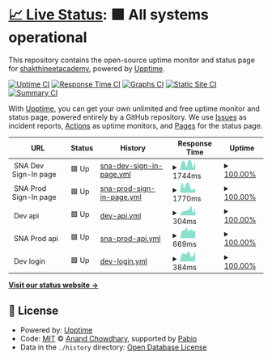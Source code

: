 # [📈 Live Status](https://shakthineetacademy.github.io/sna-wise-path-dev-uptime): <!--live status--> **🟩 All systems operational**

This repository contains the open-source uptime monitor and status page for [shakthineetacademy](https://shakthineetacademy.github.io/sna-wise-path-dev-uptime), powered by [Upptime](https://github.com/upptime/upptime).

[![Uptime CI](https://github.com/shakthineetacademy/sna-wise-path-dev-uptime/workflows/Uptime%20CI/badge.svg)](https://github.com/shakthineetacademy/sna-wise-path-dev-uptime/actions?query=workflow%3A%22Uptime+CI%22)
[![Response Time CI](https://github.com/shakthineetacademy/sna-wise-path-dev-uptime/workflows/Response%20Time%20CI/badge.svg)](https://github.com/shakthineetacademy/sna-wise-path-dev-uptime/actions?query=workflow%3A%22Response+Time+CI%22)
[![Graphs CI](https://github.com/shakthineetacademy/sna-wise-path-dev-uptime/workflows/Graphs%20CI/badge.svg)](https://github.com/shakthineetacademy/sna-wise-path-dev-uptime/actions?query=workflow%3A%22Graphs+CI%22)
[![Static Site CI](https://github.com/shakthineetacademy/sna-wise-path-dev-uptime/workflows/Static%20Site%20CI/badge.svg)](https://github.com/shakthineetacademy/sna-wise-path-dev-uptime/actions?query=workflow%3A%22Static+Site+CI%22)
[![Summary CI](https://github.com/shakthineetacademy/sna-wise-path-dev-uptime/workflows/Summary%20CI/badge.svg)](https://github.com/shakthineetacademy/sna-wise-path-dev-uptime/actions?query=workflow%3A%22Summary+CI%22)

With [Upptime](https://upptime.js.org), you can get your own unlimited and free uptime monitor and status page, powered entirely by a GitHub repository. We use [Issues](https://github.com/shakthineetacademy/sna-wise-path-dev-uptime/issues) as incident reports, [Actions](https://github.com/shakthineetacademy/sna-wise-path-dev-uptime/actions) as uptime monitors, and [Pages](https://shakthineetacademy.github.io/sna-wise-path-dev-uptime) for the status page.

<!--start: status pages-->
<!-- This summary is generated by Upptime (https://github.com/upptime/upptime) -->
<!-- Do not edit this manually, your changes will be overwritten -->
<!-- prettier-ignore -->
| URL | Status | History | Response Time | Uptime |
| --- | ------ | ------- | ------------- | ------ |
| <img alt="" src="https://icons.duckduckgo.com/ip3/null.ico" height="13"> SNA Dev Sign-In page | 🟩 Up | [sna-dev-sign-in-page.yml](https://github.com/shakthineetacademy/sna-wise-path-dev-uptime/commits/HEAD/history/sna-dev-sign-in-page.yml) | <details><summary><img alt="Response time graph" src="./graphs/sna-dev-sign-in-page/response-time-week.png" height="20"> 1744ms</summary><br><a href="https://shakthineetacademy.github.io/sna-wise-path-dev-uptime/history/sna-dev-sign-in-page"><img alt="Response time 1985" src="https://img.shields.io/endpoint?url=https%3A%2F%2Fraw.githubusercontent.com%2Fshakthineetacademy%2Fsna-wise-path-dev-uptime%2FHEAD%2Fapi%2Fsna-dev-sign-in-page%2Fresponse-time.json"></a><br><a href="https://shakthineetacademy.github.io/sna-wise-path-dev-uptime/history/sna-dev-sign-in-page"><img alt="24-hour response time 2134" src="https://img.shields.io/endpoint?url=https%3A%2F%2Fraw.githubusercontent.com%2Fshakthineetacademy%2Fsna-wise-path-dev-uptime%2FHEAD%2Fapi%2Fsna-dev-sign-in-page%2Fresponse-time-day.json"></a><br><a href="https://shakthineetacademy.github.io/sna-wise-path-dev-uptime/history/sna-dev-sign-in-page"><img alt="7-day response time 1744" src="https://img.shields.io/endpoint?url=https%3A%2F%2Fraw.githubusercontent.com%2Fshakthineetacademy%2Fsna-wise-path-dev-uptime%2FHEAD%2Fapi%2Fsna-dev-sign-in-page%2Fresponse-time-week.json"></a><br><a href="https://shakthineetacademy.github.io/sna-wise-path-dev-uptime/history/sna-dev-sign-in-page"><img alt="30-day response time 2039" src="https://img.shields.io/endpoint?url=https%3A%2F%2Fraw.githubusercontent.com%2Fshakthineetacademy%2Fsna-wise-path-dev-uptime%2FHEAD%2Fapi%2Fsna-dev-sign-in-page%2Fresponse-time-month.json"></a><br><a href="https://shakthineetacademy.github.io/sna-wise-path-dev-uptime/history/sna-dev-sign-in-page"><img alt="1-year response time 1985" src="https://img.shields.io/endpoint?url=https%3A%2F%2Fraw.githubusercontent.com%2Fshakthineetacademy%2Fsna-wise-path-dev-uptime%2FHEAD%2Fapi%2Fsna-dev-sign-in-page%2Fresponse-time-year.json"></a></details> | <details><summary><a href="https://shakthineetacademy.github.io/sna-wise-path-dev-uptime/history/sna-dev-sign-in-page">100.00%</a></summary><a href="https://shakthineetacademy.github.io/sna-wise-path-dev-uptime/history/sna-dev-sign-in-page"><img alt="All-time uptime 99.32%" src="https://img.shields.io/endpoint?url=https%3A%2F%2Fraw.githubusercontent.com%2Fshakthineetacademy%2Fsna-wise-path-dev-uptime%2FHEAD%2Fapi%2Fsna-dev-sign-in-page%2Fuptime.json"></a><br><a href="https://shakthineetacademy.github.io/sna-wise-path-dev-uptime/history/sna-dev-sign-in-page"><img alt="24-hour uptime 100.00%" src="https://img.shields.io/endpoint?url=https%3A%2F%2Fraw.githubusercontent.com%2Fshakthineetacademy%2Fsna-wise-path-dev-uptime%2FHEAD%2Fapi%2Fsna-dev-sign-in-page%2Fuptime-day.json"></a><br><a href="https://shakthineetacademy.github.io/sna-wise-path-dev-uptime/history/sna-dev-sign-in-page"><img alt="7-day uptime 100.00%" src="https://img.shields.io/endpoint?url=https%3A%2F%2Fraw.githubusercontent.com%2Fshakthineetacademy%2Fsna-wise-path-dev-uptime%2FHEAD%2Fapi%2Fsna-dev-sign-in-page%2Fuptime-week.json"></a><br><a href="https://shakthineetacademy.github.io/sna-wise-path-dev-uptime/history/sna-dev-sign-in-page"><img alt="30-day uptime 97.59%" src="https://img.shields.io/endpoint?url=https%3A%2F%2Fraw.githubusercontent.com%2Fshakthineetacademy%2Fsna-wise-path-dev-uptime%2FHEAD%2Fapi%2Fsna-dev-sign-in-page%2Fuptime-month.json"></a><br><a href="https://shakthineetacademy.github.io/sna-wise-path-dev-uptime/history/sna-dev-sign-in-page"><img alt="1-year uptime 99.32%" src="https://img.shields.io/endpoint?url=https%3A%2F%2Fraw.githubusercontent.com%2Fshakthineetacademy%2Fsna-wise-path-dev-uptime%2FHEAD%2Fapi%2Fsna-dev-sign-in-page%2Fuptime-year.json"></a></details>
| <img alt="" src="https://icons.duckduckgo.com/ip3/null.ico" height="13"> SNA Prod Sign-In page | 🟩 Up | [sna-prod-sign-in-page.yml](https://github.com/shakthineetacademy/sna-wise-path-dev-uptime/commits/HEAD/history/sna-prod-sign-in-page.yml) | <details><summary><img alt="Response time graph" src="./graphs/sna-prod-sign-in-page/response-time-week.png" height="20"> 1770ms</summary><br><a href="https://shakthineetacademy.github.io/sna-wise-path-dev-uptime/history/sna-prod-sign-in-page"><img alt="Response time 2244" src="https://img.shields.io/endpoint?url=https%3A%2F%2Fraw.githubusercontent.com%2Fshakthineetacademy%2Fsna-wise-path-dev-uptime%2FHEAD%2Fapi%2Fsna-prod-sign-in-page%2Fresponse-time.json"></a><br><a href="https://shakthineetacademy.github.io/sna-wise-path-dev-uptime/history/sna-prod-sign-in-page"><img alt="24-hour response time 2621" src="https://img.shields.io/endpoint?url=https%3A%2F%2Fraw.githubusercontent.com%2Fshakthineetacademy%2Fsna-wise-path-dev-uptime%2FHEAD%2Fapi%2Fsna-prod-sign-in-page%2Fresponse-time-day.json"></a><br><a href="https://shakthineetacademy.github.io/sna-wise-path-dev-uptime/history/sna-prod-sign-in-page"><img alt="7-day response time 1770" src="https://img.shields.io/endpoint?url=https%3A%2F%2Fraw.githubusercontent.com%2Fshakthineetacademy%2Fsna-wise-path-dev-uptime%2FHEAD%2Fapi%2Fsna-prod-sign-in-page%2Fresponse-time-week.json"></a><br><a href="https://shakthineetacademy.github.io/sna-wise-path-dev-uptime/history/sna-prod-sign-in-page"><img alt="30-day response time 2222" src="https://img.shields.io/endpoint?url=https%3A%2F%2Fraw.githubusercontent.com%2Fshakthineetacademy%2Fsna-wise-path-dev-uptime%2FHEAD%2Fapi%2Fsna-prod-sign-in-page%2Fresponse-time-month.json"></a><br><a href="https://shakthineetacademy.github.io/sna-wise-path-dev-uptime/history/sna-prod-sign-in-page"><img alt="1-year response time 2244" src="https://img.shields.io/endpoint?url=https%3A%2F%2Fraw.githubusercontent.com%2Fshakthineetacademy%2Fsna-wise-path-dev-uptime%2FHEAD%2Fapi%2Fsna-prod-sign-in-page%2Fresponse-time-year.json"></a></details> | <details><summary><a href="https://shakthineetacademy.github.io/sna-wise-path-dev-uptime/history/sna-prod-sign-in-page">100.00%</a></summary><a href="https://shakthineetacademy.github.io/sna-wise-path-dev-uptime/history/sna-prod-sign-in-page"><img alt="All-time uptime 99.32%" src="https://img.shields.io/endpoint?url=https%3A%2F%2Fraw.githubusercontent.com%2Fshakthineetacademy%2Fsna-wise-path-dev-uptime%2FHEAD%2Fapi%2Fsna-prod-sign-in-page%2Fuptime.json"></a><br><a href="https://shakthineetacademy.github.io/sna-wise-path-dev-uptime/history/sna-prod-sign-in-page"><img alt="24-hour uptime 100.00%" src="https://img.shields.io/endpoint?url=https%3A%2F%2Fraw.githubusercontent.com%2Fshakthineetacademy%2Fsna-wise-path-dev-uptime%2FHEAD%2Fapi%2Fsna-prod-sign-in-page%2Fuptime-day.json"></a><br><a href="https://shakthineetacademy.github.io/sna-wise-path-dev-uptime/history/sna-prod-sign-in-page"><img alt="7-day uptime 100.00%" src="https://img.shields.io/endpoint?url=https%3A%2F%2Fraw.githubusercontent.com%2Fshakthineetacademy%2Fsna-wise-path-dev-uptime%2FHEAD%2Fapi%2Fsna-prod-sign-in-page%2Fuptime-week.json"></a><br><a href="https://shakthineetacademy.github.io/sna-wise-path-dev-uptime/history/sna-prod-sign-in-page"><img alt="30-day uptime 97.59%" src="https://img.shields.io/endpoint?url=https%3A%2F%2Fraw.githubusercontent.com%2Fshakthineetacademy%2Fsna-wise-path-dev-uptime%2FHEAD%2Fapi%2Fsna-prod-sign-in-page%2Fuptime-month.json"></a><br><a href="https://shakthineetacademy.github.io/sna-wise-path-dev-uptime/history/sna-prod-sign-in-page"><img alt="1-year uptime 99.32%" src="https://img.shields.io/endpoint?url=https%3A%2F%2Fraw.githubusercontent.com%2Fshakthineetacademy%2Fsna-wise-path-dev-uptime%2FHEAD%2Fapi%2Fsna-prod-sign-in-page%2Fuptime-year.json"></a></details>
| <img alt="" src="https://icons.duckduckgo.com/ip3/null.ico" height="13"> Dev api | 🟩 Up | [dev-api.yml](https://github.com/shakthineetacademy/sna-wise-path-dev-uptime/commits/HEAD/history/dev-api.yml) | <details><summary><img alt="Response time graph" src="./graphs/dev-api/response-time-week.png" height="20"> 304ms</summary><br><a href="https://shakthineetacademy.github.io/sna-wise-path-dev-uptime/history/dev-api"><img alt="Response time 484" src="https://img.shields.io/endpoint?url=https%3A%2F%2Fraw.githubusercontent.com%2Fshakthineetacademy%2Fsna-wise-path-dev-uptime%2FHEAD%2Fapi%2Fdev-api%2Fresponse-time.json"></a><br><a href="https://shakthineetacademy.github.io/sna-wise-path-dev-uptime/history/dev-api"><img alt="24-hour response time 159" src="https://img.shields.io/endpoint?url=https%3A%2F%2Fraw.githubusercontent.com%2Fshakthineetacademy%2Fsna-wise-path-dev-uptime%2FHEAD%2Fapi%2Fdev-api%2Fresponse-time-day.json"></a><br><a href="https://shakthineetacademy.github.io/sna-wise-path-dev-uptime/history/dev-api"><img alt="7-day response time 304" src="https://img.shields.io/endpoint?url=https%3A%2F%2Fraw.githubusercontent.com%2Fshakthineetacademy%2Fsna-wise-path-dev-uptime%2FHEAD%2Fapi%2Fdev-api%2Fresponse-time-week.json"></a><br><a href="https://shakthineetacademy.github.io/sna-wise-path-dev-uptime/history/dev-api"><img alt="30-day response time 290" src="https://img.shields.io/endpoint?url=https%3A%2F%2Fraw.githubusercontent.com%2Fshakthineetacademy%2Fsna-wise-path-dev-uptime%2FHEAD%2Fapi%2Fdev-api%2Fresponse-time-month.json"></a><br><a href="https://shakthineetacademy.github.io/sna-wise-path-dev-uptime/history/dev-api"><img alt="1-year response time 484" src="https://img.shields.io/endpoint?url=https%3A%2F%2Fraw.githubusercontent.com%2Fshakthineetacademy%2Fsna-wise-path-dev-uptime%2FHEAD%2Fapi%2Fdev-api%2Fresponse-time-year.json"></a></details> | <details><summary><a href="https://shakthineetacademy.github.io/sna-wise-path-dev-uptime/history/dev-api">100.00%</a></summary><a href="https://shakthineetacademy.github.io/sna-wise-path-dev-uptime/history/dev-api"><img alt="All-time uptime 99.29%" src="https://img.shields.io/endpoint?url=https%3A%2F%2Fraw.githubusercontent.com%2Fshakthineetacademy%2Fsna-wise-path-dev-uptime%2FHEAD%2Fapi%2Fdev-api%2Fuptime.json"></a><br><a href="https://shakthineetacademy.github.io/sna-wise-path-dev-uptime/history/dev-api"><img alt="24-hour uptime 100.00%" src="https://img.shields.io/endpoint?url=https%3A%2F%2Fraw.githubusercontent.com%2Fshakthineetacademy%2Fsna-wise-path-dev-uptime%2FHEAD%2Fapi%2Fdev-api%2Fuptime-day.json"></a><br><a href="https://shakthineetacademy.github.io/sna-wise-path-dev-uptime/history/dev-api"><img alt="7-day uptime 100.00%" src="https://img.shields.io/endpoint?url=https%3A%2F%2Fraw.githubusercontent.com%2Fshakthineetacademy%2Fsna-wise-path-dev-uptime%2FHEAD%2Fapi%2Fdev-api%2Fuptime-week.json"></a><br><a href="https://shakthineetacademy.github.io/sna-wise-path-dev-uptime/history/dev-api"><img alt="30-day uptime 97.59%" src="https://img.shields.io/endpoint?url=https%3A%2F%2Fraw.githubusercontent.com%2Fshakthineetacademy%2Fsna-wise-path-dev-uptime%2FHEAD%2Fapi%2Fdev-api%2Fuptime-month.json"></a><br><a href="https://shakthineetacademy.github.io/sna-wise-path-dev-uptime/history/dev-api"><img alt="1-year uptime 99.29%" src="https://img.shields.io/endpoint?url=https%3A%2F%2Fraw.githubusercontent.com%2Fshakthineetacademy%2Fsna-wise-path-dev-uptime%2FHEAD%2Fapi%2Fdev-api%2Fuptime-year.json"></a></details>
| <img alt="" src="https://icons.duckduckgo.com/ip3/null.ico" height="13"> SNA Prod api | 🟩 Up | [sna-prod-api.yml](https://github.com/shakthineetacademy/sna-wise-path-dev-uptime/commits/HEAD/history/sna-prod-api.yml) | <details><summary><img alt="Response time graph" src="./graphs/sna-prod-api/response-time-week.png" height="20"> 669ms</summary><br><a href="https://shakthineetacademy.github.io/sna-wise-path-dev-uptime/history/sna-prod-api"><img alt="Response time 685" src="https://img.shields.io/endpoint?url=https%3A%2F%2Fraw.githubusercontent.com%2Fshakthineetacademy%2Fsna-wise-path-dev-uptime%2FHEAD%2Fapi%2Fsna-prod-api%2Fresponse-time.json"></a><br><a href="https://shakthineetacademy.github.io/sna-wise-path-dev-uptime/history/sna-prod-api"><img alt="24-hour response time 416" src="https://img.shields.io/endpoint?url=https%3A%2F%2Fraw.githubusercontent.com%2Fshakthineetacademy%2Fsna-wise-path-dev-uptime%2FHEAD%2Fapi%2Fsna-prod-api%2Fresponse-time-day.json"></a><br><a href="https://shakthineetacademy.github.io/sna-wise-path-dev-uptime/history/sna-prod-api"><img alt="7-day response time 669" src="https://img.shields.io/endpoint?url=https%3A%2F%2Fraw.githubusercontent.com%2Fshakthineetacademy%2Fsna-wise-path-dev-uptime%2FHEAD%2Fapi%2Fsna-prod-api%2Fresponse-time-week.json"></a><br><a href="https://shakthineetacademy.github.io/sna-wise-path-dev-uptime/history/sna-prod-api"><img alt="30-day response time 618" src="https://img.shields.io/endpoint?url=https%3A%2F%2Fraw.githubusercontent.com%2Fshakthineetacademy%2Fsna-wise-path-dev-uptime%2FHEAD%2Fapi%2Fsna-prod-api%2Fresponse-time-month.json"></a><br><a href="https://shakthineetacademy.github.io/sna-wise-path-dev-uptime/history/sna-prod-api"><img alt="1-year response time 685" src="https://img.shields.io/endpoint?url=https%3A%2F%2Fraw.githubusercontent.com%2Fshakthineetacademy%2Fsna-wise-path-dev-uptime%2FHEAD%2Fapi%2Fsna-prod-api%2Fresponse-time-year.json"></a></details> | <details><summary><a href="https://shakthineetacademy.github.io/sna-wise-path-dev-uptime/history/sna-prod-api">100.00%</a></summary><a href="https://shakthineetacademy.github.io/sna-wise-path-dev-uptime/history/sna-prod-api"><img alt="All-time uptime 99.31%" src="https://img.shields.io/endpoint?url=https%3A%2F%2Fraw.githubusercontent.com%2Fshakthineetacademy%2Fsna-wise-path-dev-uptime%2FHEAD%2Fapi%2Fsna-prod-api%2Fuptime.json"></a><br><a href="https://shakthineetacademy.github.io/sna-wise-path-dev-uptime/history/sna-prod-api"><img alt="24-hour uptime 100.00%" src="https://img.shields.io/endpoint?url=https%3A%2F%2Fraw.githubusercontent.com%2Fshakthineetacademy%2Fsna-wise-path-dev-uptime%2FHEAD%2Fapi%2Fsna-prod-api%2Fuptime-day.json"></a><br><a href="https://shakthineetacademy.github.io/sna-wise-path-dev-uptime/history/sna-prod-api"><img alt="7-day uptime 100.00%" src="https://img.shields.io/endpoint?url=https%3A%2F%2Fraw.githubusercontent.com%2Fshakthineetacademy%2Fsna-wise-path-dev-uptime%2FHEAD%2Fapi%2Fsna-prod-api%2Fuptime-week.json"></a><br><a href="https://shakthineetacademy.github.io/sna-wise-path-dev-uptime/history/sna-prod-api"><img alt="30-day uptime 97.59%" src="https://img.shields.io/endpoint?url=https%3A%2F%2Fraw.githubusercontent.com%2Fshakthineetacademy%2Fsna-wise-path-dev-uptime%2FHEAD%2Fapi%2Fsna-prod-api%2Fuptime-month.json"></a><br><a href="https://shakthineetacademy.github.io/sna-wise-path-dev-uptime/history/sna-prod-api"><img alt="1-year uptime 99.31%" src="https://img.shields.io/endpoint?url=https%3A%2F%2Fraw.githubusercontent.com%2Fshakthineetacademy%2Fsna-wise-path-dev-uptime%2FHEAD%2Fapi%2Fsna-prod-api%2Fuptime-year.json"></a></details>
| <img alt="" src="https://icons.duckduckgo.com/ip3/null.ico" height="13"> Dev login | 🟩 Up | [dev-login.yml](https://github.com/shakthineetacademy/sna-wise-path-dev-uptime/commits/HEAD/history/dev-login.yml) | <details><summary><img alt="Response time graph" src="./graphs/dev-login/response-time-week.png" height="20"> 384ms</summary><br><a href="https://shakthineetacademy.github.io/sna-wise-path-dev-uptime/history/dev-login"><img alt="Response time 337" src="https://img.shields.io/endpoint?url=https%3A%2F%2Fraw.githubusercontent.com%2Fshakthineetacademy%2Fsna-wise-path-dev-uptime%2FHEAD%2Fapi%2Fdev-login%2Fresponse-time.json"></a><br><a href="https://shakthineetacademy.github.io/sna-wise-path-dev-uptime/history/dev-login"><img alt="24-hour response time 499" src="https://img.shields.io/endpoint?url=https%3A%2F%2Fraw.githubusercontent.com%2Fshakthineetacademy%2Fsna-wise-path-dev-uptime%2FHEAD%2Fapi%2Fdev-login%2Fresponse-time-day.json"></a><br><a href="https://shakthineetacademy.github.io/sna-wise-path-dev-uptime/history/dev-login"><img alt="7-day response time 384" src="https://img.shields.io/endpoint?url=https%3A%2F%2Fraw.githubusercontent.com%2Fshakthineetacademy%2Fsna-wise-path-dev-uptime%2FHEAD%2Fapi%2Fdev-login%2Fresponse-time-week.json"></a><br><a href="https://shakthineetacademy.github.io/sna-wise-path-dev-uptime/history/dev-login"><img alt="30-day response time 347" src="https://img.shields.io/endpoint?url=https%3A%2F%2Fraw.githubusercontent.com%2Fshakthineetacademy%2Fsna-wise-path-dev-uptime%2FHEAD%2Fapi%2Fdev-login%2Fresponse-time-month.json"></a><br><a href="https://shakthineetacademy.github.io/sna-wise-path-dev-uptime/history/dev-login"><img alt="1-year response time 337" src="https://img.shields.io/endpoint?url=https%3A%2F%2Fraw.githubusercontent.com%2Fshakthineetacademy%2Fsna-wise-path-dev-uptime%2FHEAD%2Fapi%2Fdev-login%2Fresponse-time-year.json"></a></details> | <details><summary><a href="https://shakthineetacademy.github.io/sna-wise-path-dev-uptime/history/dev-login">100.00%</a></summary><a href="https://shakthineetacademy.github.io/sna-wise-path-dev-uptime/history/dev-login"><img alt="All-time uptime 96.29%" src="https://img.shields.io/endpoint?url=https%3A%2F%2Fraw.githubusercontent.com%2Fshakthineetacademy%2Fsna-wise-path-dev-uptime%2FHEAD%2Fapi%2Fdev-login%2Fuptime.json"></a><br><a href="https://shakthineetacademy.github.io/sna-wise-path-dev-uptime/history/dev-login"><img alt="24-hour uptime 100.00%" src="https://img.shields.io/endpoint?url=https%3A%2F%2Fraw.githubusercontent.com%2Fshakthineetacademy%2Fsna-wise-path-dev-uptime%2FHEAD%2Fapi%2Fdev-login%2Fuptime-day.json"></a><br><a href="https://shakthineetacademy.github.io/sna-wise-path-dev-uptime/history/dev-login"><img alt="7-day uptime 100.00%" src="https://img.shields.io/endpoint?url=https%3A%2F%2Fraw.githubusercontent.com%2Fshakthineetacademy%2Fsna-wise-path-dev-uptime%2FHEAD%2Fapi%2Fdev-login%2Fuptime-week.json"></a><br><a href="https://shakthineetacademy.github.io/sna-wise-path-dev-uptime/history/dev-login"><img alt="30-day uptime 97.59%" src="https://img.shields.io/endpoint?url=https%3A%2F%2Fraw.githubusercontent.com%2Fshakthineetacademy%2Fsna-wise-path-dev-uptime%2FHEAD%2Fapi%2Fdev-login%2Fuptime-month.json"></a><br><a href="https://shakthineetacademy.github.io/sna-wise-path-dev-uptime/history/dev-login"><img alt="1-year uptime 96.29%" src="https://img.shields.io/endpoint?url=https%3A%2F%2Fraw.githubusercontent.com%2Fshakthineetacademy%2Fsna-wise-path-dev-uptime%2FHEAD%2Fapi%2Fdev-login%2Fuptime-year.json"></a></details>

<!--end: status pages-->

[**Visit our status website →**](https://shakthineetacademy.github.io/sna-wise-path-dev-uptime)

## 📄 License

- Powered by: [Upptime](https://github.com/upptime/upptime)
- Code: [MIT](./LICENSE) © [Anand Chowdhary](https://anandchowdhary.com), supported by [Pabio](https://pabio.com)
- Data in the `./history` directory: [Open Database License](https://opendatacommons.org/licenses/odbl/1-0/)
